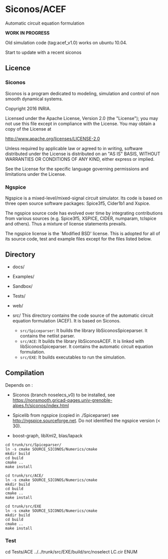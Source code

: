 # Siconos/ACEF

Automatic circuit equation formulation 



**WORK IN PROGRESS**

Old simulation code (tag:acef_v1.0) works on ubuntu 10.04.

Start to update with a recent siconos


## Licence

### Siconos

Siconos is a program dedicated to modeling, simulation and control  of non smooth dynamical systems.

Copyright 2016 INRIA.

Licensed under the Apache License, Version 2.0 (the "License"); you may not use this file except in compliance with the License. You may obtain a copy of the License at

http://www.apache.org/licenses/LICENSE-2.0

 Unless required by applicable law or agreed to in writing, software distributed under the License is distributed on an "AS IS" BASIS, WITHOUT WARRANTIES OR CONDITIONS OF ANY KIND, either express or implied.
 
 See the License for the specific language governing permissions and limitations under the License.

### Ngspice

Ngspice is a mixed-level/mixed-signal circuit simulator. Its code
is based on three open source software packages: Spice3f5, Cider1b1
and Xspice.

The ngspice source code has evolved over time by integrating contributions
from various sources (e.g. Spice3f5, XSPICE, CIDER, numparam, tclspice and
others). Thus a mixture of license statements prevails.

The ngspice license is the `Modified BSD' license. This is adopted for all of
its source code, test and example files except for the files listed below.

## Directory

* docs/
* Examples/
* Sandbox/
* Tests/
* web/

* src/ This directory contains the code source of the automatic circuit
equation formulation (ACEF). It is based on Siconos.

  * `src/Spiceparser`: It builds the library libSiconosSpiceparser. It contains the netlist parser. 
  * `src/ACE`: It builds the library libSiconosACEF. It is linked with libSiconosSpiceparser. It contains the automatic circuit equation formulation.
  * `src/EXE`: It builds executables to run the simulation.

## Compilation

Depends on :

* Siconos (branch noselecs_v0) to be installed, see https://nonsmooth.gricad-pages.univ-grenoble-alpes.fr/siconos/index.html

* Spicelib from ngspice (copied in ./Spiceparser) see http://ngspice.sourceforge.net.  Do not identified the ngspice version (< 30).

* boost-graph, libXml2, blas/lapack

```
cd trunk/src/Spiceparser/
ln -s cmake SOURCE_SICONOS/Numerics/cmake
mkdir build
cd build
cmake ..
make install

cd trunk/src/ACE/
ln -s cmake SOURCE_SICONOS/Numerics/cmake
mkdir build
cd build
cmake ..
make install

cd trunk/src/EXE
ln -s cmake SOURCE_SICONOS/Numerics/cmake
mkdir build
cd build
cmake ..
make install
```

### Test
cd Tests/ACE
../../trunk/src/EXE/build/src/noselect LC.cir ENUM


